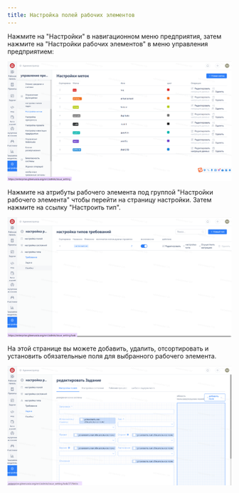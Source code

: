 ```yaml
---
title: Настройка полей рабочих элементов
---
```


Нажмите на "Настройки" в навигационном меню предприятия, затем нажмите на "Настройки рабочих элементов" в меню управления предприятием:

![Описание изображения](assets/image572.png)

Нажмите на атрибуты рабочего элемента под группой "Настройки рабочего элемента" чтобы перейти на страницу настройки. Затем нажмите на ссылку "Настроить тип".

![Описание изображения](assets/image573.png)

На этой странице вы можете добавить, удалить, отсортировать и установить обязательные поля для выбранного рабочего элемента.

![Описание изображения](assets/image574.png)